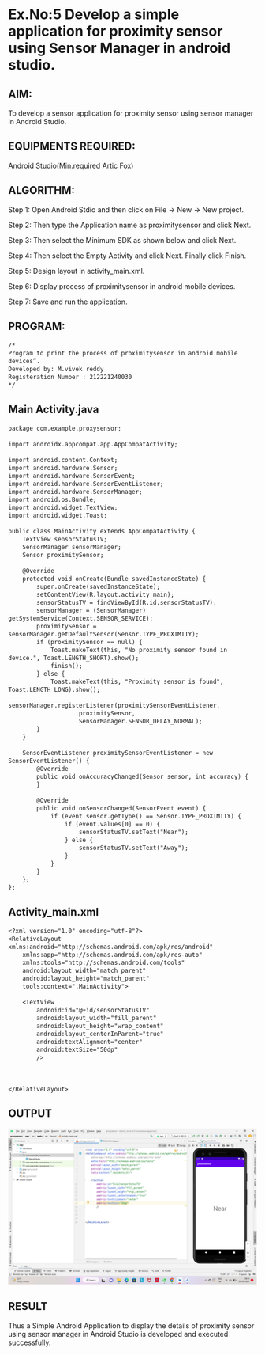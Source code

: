 # Ex.No:5 Develop a simple application for proximity sensor using Sensor Manager in android studio.


## AIM:

To develop a sensor application for proximity sensor using sensor manager in Android Studio.

## EQUIPMENTS REQUIRED:

Android Studio(Min.required Artic Fox)

## ALGORITHM:

Step 1: Open Android Stdio and then click on File -> New -> New project.

Step 2: Then type the Application name as proximitysensor and click Next. 

Step 3: Then select the Minimum SDK as shown below and click Next.

Step 4: Then select the Empty Activity and click Next. Finally click Finish.

Step 5: Design layout in activity_main.xml.

Step 6: Display process of proximitysensor in android mobile devices.

Step 7: Save and run the application.

## PROGRAM:
```
/*
Program to print the process of proximitysensor in android mobile devices”.
Developed by: M.vivek reddy
Registeration Number : 212221240030
*/
```
## Main Activity.java
```
package com.example.proxysensor;

import androidx.appcompat.app.AppCompatActivity;

import android.content.Context;
import android.hardware.Sensor;
import android.hardware.SensorEvent;
import android.hardware.SensorEventListener;
import android.hardware.SensorManager;
import android.os.Bundle;
import android.widget.TextView;
import android.widget.Toast;

public class MainActivity extends AppCompatActivity {
    TextView sensorStatusTV;
    SensorManager sensorManager;
    Sensor proximitySensor;

    @Override
    protected void onCreate(Bundle savedInstanceState) {
        super.onCreate(savedInstanceState);
        setContentView(R.layout.activity_main);
        sensorStatusTV = findViewById(R.id.sensorStatusTV);
        sensorManager = (SensorManager) getSystemService(Context.SENSOR_SERVICE);
        proximitySensor = sensorManager.getDefaultSensor(Sensor.TYPE_PROXIMITY);
        if (proximitySensor == null) {
            Toast.makeText(this, "No proximity sensor found in device.", Toast.LENGTH_SHORT).show();
            finish();
        } else {
            Toast.makeText(this, "Proximity sensor is found", Toast.LENGTH_LONG).show();
            sensorManager.registerListener(proximitySensorEventListener,
                    proximitySensor,
                    SensorManager.SENSOR_DELAY_NORMAL);
        }
    }

    SensorEventListener proximitySensorEventListener = new SensorEventListener() {
        @Override
        public void onAccuracyChanged(Sensor sensor, int accuracy) {
        }

        @Override
        public void onSensorChanged(SensorEvent event) {
            if (event.sensor.getType() == Sensor.TYPE_PROXIMITY) {
                if (event.values[0] == 0) {
                    sensorStatusTV.setText("Near");
                } else {
                    sensorStatusTV.setText("Away");
                }
            }
        }
    };
};

```
## Activity_main.xml
```
<?xml version="1.0" encoding="utf-8"?>
<RelativeLayout xmlns:android="http://schemas.android.com/apk/res/android"
    xmlns:app="http://schemas.android.com/apk/res-auto"
    xmlns:tools="http://schemas.android.com/tools"
    android:layout_width="match_parent"
    android:layout_height="match_parent"
    tools:context=".MainActivity">

    <TextView
        android:id="@+id/sensorStatusTV"
        android:layout_width="fill_parent"
        android:layout_height="wrap_content"
        android:layout_centerInParent="true"
        android:textAlignment="center"
        android:textSize="50dp"
        />



</RelativeLayout>

```
## OUTPUT

![](5.png)

## RESULT
Thus a Simple Android Application to display the details of proximity sensor using sensor manager in Android Studio is developed and executed successfully.
